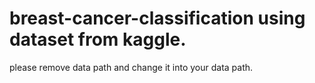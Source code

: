 # breast-cancer-classification using dataset from kaggle.
please remove data path and change it into your data path.
